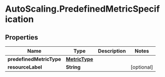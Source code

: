 # AutoScaling.PredefinedMetricSpecification

## Properties

Name | Type | Description | Notes
------------ | ------------- | ------------- | -------------
**predefinedMetricType** | [**MetricType**](MetricType.md) |  | 
**resourceLabel** | **String** |  | [optional] 


